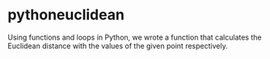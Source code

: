 # pythoneuclidean
Using functions and loops in Python, we wrote a function that calculates the Euclidean distance with the values of the given point respectively.
